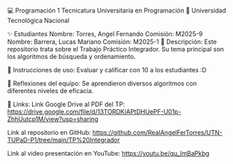 💻 Programación 1
Tecnicatura Universitaria en Programación
📍 Universidad Tecnológica Nacional

✨ Estudiantes
Nombre: Torres, Angel Fernando
Comisión: M2025-9
Nombre: Barrera, Lucas Mariano
Comisión: M2025-1
📌 Descripción:
Este repositorio trata sobre el Trabajo Práctico Integrador. Su tema principal son los algoritmos de búsqueda y ordenamiento.

📌 Instrucciones de uso:
Evaluar y calificar con 10 a los estudiantes :D

📌 Reflexiones del equipo:
Se aprendieron diversos algoritmos con diferentes niveles de eficacia.

🔗 Links: Link Google Drive al PDF del TP: https://drive.google.com/file/d/13TORDKiAPtDHUePF-U01p-ZhhUutcp1M/view?usp=sharing

Link al repositorio en GitHub: https://github.com/RealAngelFerTorres/UTN-TUPaD-P1/tree/main/TP%20Integrador

Link al video presentación en YouTube: https://youtu.be/qu_ImBaPkbg
